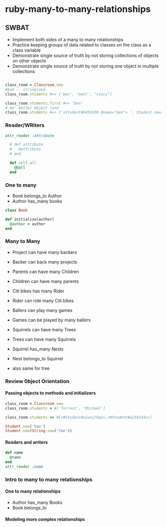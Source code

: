 # ruby-many-to-many-relationships

## SWBAT

* Implement both sides of a many to many relationships
* Practice keeping groups of data related to classes on the class as a class variable
* Demonstrate single source of truth by not storing collections of objects on other objects
* Demonstrate single source of truth by not storing one object in multiple collections


```ruby

class_room = Classroom.new
#bad -- stringland
class_room.students #=> ['ben', 'matt', "stacy"]

class_room.students.first #=> 'ben'
# mo' better Object land
class_room.students #=> ['<Student#6453436 @name="ben"> ', Student.new('matt'), "stacy"]

```

### Reader/WRiters
```ruby
attr_reader :attribute

  # def attribute
  #   @attribute
  # end

  def self.all
    @@all
  end
```

### One to many
<!-- belongs_to generally means should be initialized with other model -->
* Book belongs_to Author
* Author has_many books
```ruby
class Book

def initialize(author)
  @author = author
end
```

### Many to Many
* Project can have many backers
* Backer can back many projects

* Parents can have many Children
* Children can have many parents

* Citi bikes has many Rider
* Rider can ride many Citi bikes

* Ballers can play many games
* Games can be played by many ballers

* Squirrels can have many Trees
* Trees can have many Squirrels
* Squirrel has_many Nests
* Nest belongs_to Squirrel
* also same for tree








### Review 0bject Orientation

#### Passing objects to methods and initializers

```ruby
class_room = Classroom.new
class_room.students = #['forrest', 'Michael']

class_room.students => #[<#Student#aiwojr8qu>,<#Student#a234234u>]

Student.new('Yan')
Student.new(String.new('Yan'))
```

#### Readers and writers
```ruby
def name
  @name
end
attr_reader :name
```
### Intro to many to many relationships

#### One to many relationships
* Author has_many Books
* Book belongs_to

#### Modeling more complex relationships
